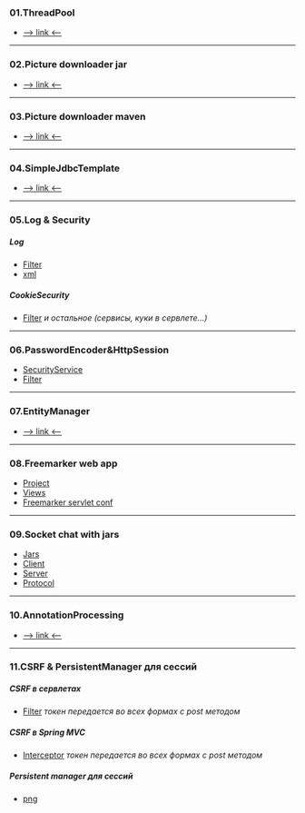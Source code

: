 ### 01.ThreadPool
* [--> link <--](https://github.com/AivarMinsafin/JavaLab_3Sem_Hw/tree/main/01.ThreadPool/src/main/java/ru/itis/aivar/homework/threadpool)
---
### 02.Picture downloader jar
* [--> link <--](https://github.com/AivarMinsafin/JavaLab_3Sem_Hw/tree/main/02.JAR-app/Task2-Jar)
---
### 03.Picture downloader maven
* [--> link <--](https://github.com/AivarMinsafin/JavaLab_3Sem_Hw/tree/main/03.MVN-app)
---
### 04.SimpleJdbcTemplate
* [--> link <--](https://github.com/AivarMinsafin/JavaLab_3Sem_Hw/tree/main/04.SimpleJdbcTemplate/src/main/java/ru/itis/aivar/simplejdbctemplate)
---
### 05.Log & Security
##### Log
* [Filter](https://github.com/AivarMinsafin/JavaLab_3Sem_Hw/blob/main/08.FreemarkerWeb/FreemarkerWebApp/src/main/java/ru/itis/aivar/filters/RequestUrlLoggerFilter.java)
* [xml](https://github.com/AivarMinsafin/JavaLab_3Sem_Hw/blob/main/08.FreemarkerWeb/FreemarkerWebApp/src/main/resources/logback.xml)
##### CookieSecurity
* [Filter](https://github.com/AivarMinsafin/JavaLab_3Sem_Hw/blob/main/08.FreemarkerWeb/FreemarkerWebApp/src/main/java/ru/itis/aivar/filters/AuthFilterCookie.java)
*и остальное (сервисы, куки в сервлете...)*
---
### 06.PasswordEncoder&HttpSession
* [SecurityService](https://github.com/AivarMinsafin/JavaLab_3Sem_Hw/blob/main/08.FreemarkerWeb/FreemarkerWebApp/src/main/java/ru/itis/aivar/services/SecurityServiceImpl.java)
* [Filter](https://github.com/AivarMinsafin/JavaLab_3Sem_Hw/blob/main/08.FreemarkerWeb/FreemarkerWebApp/src/main/java/ru/itis/aivar/filters/AuthFilter.java)
---
### 07.EntityManager
* [--> link <--](https://github.com/AivarMinsafin/JavaLab_3Sem_Hw/tree/main/07.EntityManager/EntityManager/src/main/java/ru/itis/aivar)
---
### 08.Freemarker web app
* [Project](https://github.com/AivarMinsafin/JavaLab_3Sem_Hw/tree/main/08.FreemarkerWeb/FreemarkerWebApp)
* [Views](https://github.com/AivarMinsafin/JavaLab_3Sem_Hw/tree/main/08.FreemarkerWeb/FreemarkerWebApp/src/main/webapp/WEB-INF/views)
* [Freemarker servlet conf](https://github.com/AivarMinsafin/JavaLab_3Sem_Hw/blob/main/08.FreemarkerWeb/FreemarkerWebApp/src/main/webapp/WEB-INF/web.xml)
---
### 09.Socket chat with jars
* [Jars](https://github.com/AivarMinsafin/JavaLab_3Sem_Hw/tree/main/09.Sockets/jars)
* [Client](https://github.com/AivarMinsafin/JavaLab_3Sem_Hw/tree/main/09.Sockets/chat-client)
* [Server](https://github.com/AivarMinsafin/JavaLab_3Sem_Hw/tree/main/09.Sockets/chat-server)
* [Protocol](https://github.com/AivarMinsafin/JavaLab_3Sem_Hw/tree/main/09.Sockets/chat-protocol)
---
### 10.AnnotationProcessing
* [--> link <--](https://github.com/AivarMinsafin/JavaLab_3Sem_Hw/tree/main/10.AnnotationProcessing/AnnotationSource)
---
### 11.CSRF & PersistentManager для сессий
##### CSRF в сервлетах
* [Filter](https://github.com/AivarMinsafin/JavaLab_3Sem_Hw/blob/main/08.FreemarkerWeb/FreemarkerWebApp/src/main/java/ru/itis/aivar/filters/CsrfFilter.java)
*токен передается во всех формах с post методом*
##### CSRF в Spring MVC
* [Interceptor](https://github.com/AivarMinsafin/JavaLab_3Sem_Hw/blob/main/11.CSRF/CSRF_SpringMVC/src/main/java/ru/itis/aivar/csrf/spring/mvc/interceptors/CsrfInterceptor.java)
*токен передается во всех формах с post методом*
##### Persistent manager для сессий
* [png](https://github.com/AivarMinsafin/JavaLab_3Sem_Hw/blob/main/11.CSRF/tomcat_sessions_persistent_manager.png)
